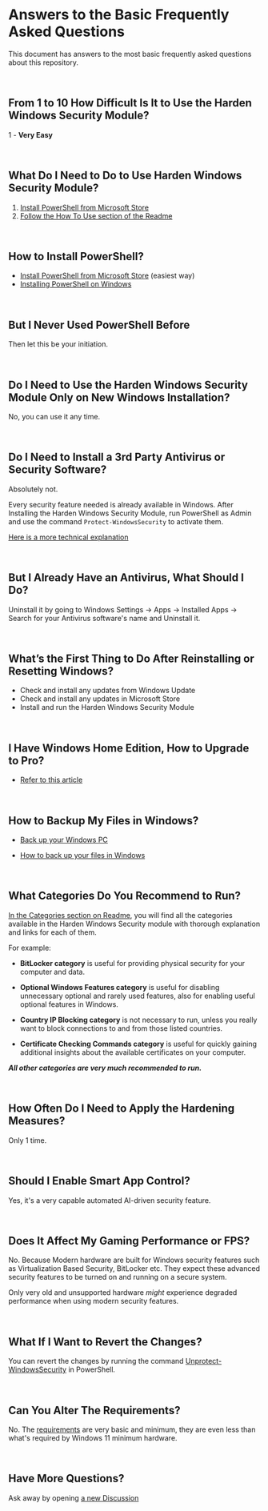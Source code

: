 # Answers to the Basic Frequently Asked Questions

This document has answers to the most basic frequently asked questions about this repository.

<br>

## From 1 to 10 How Difficult Is It to Use the Harden Windows Security Module?

1 - **Very Easy**

<br>

## What Do I Need to Do to Use Harden Windows Security Module?

1. [Install PowerShell from Microsoft Store](https://www.microsoft.com/store/productid/9MZ1SNWT0N5D)
2. [Follow the How To Use section of the Readme](https://github.com/HotCakeX/Harden-Windows-Security?tab=readme-ov-file#-install-the-harden-windows-security-module-from-powershell-gallery)

<br>

## How to Install PowerShell?

* [Install PowerShell from Microsoft Store](https://www.microsoft.com/store/productid/9MZ1SNWT0N5D) (easiest way)
* [Installing PowerShell on Windows](https://learn.microsoft.com/en-us/powershell/scripting/install/installing-powershell-on-windows)

<br>

## But I Never Used PowerShell Before

Then let this be your initiation.

<br>

## Do I Need to Use the Harden Windows Security Module Only on New Windows Installation?

No, you can use it any time.

<br>

## Do I Need to Install a 3rd Party Antivirus or Security Software?

Absolutely not.

Every security feature needed is already available in Windows. After Installing the Harden Windows Security Module, run PowerShell as Admin and use the command `Protect-WindowsSecurity` to activate them.

[Here is a more technical explanation](https://github.com/HotCakeX/Harden-Windows-Security/issues/103#issuecomment-1707940307)

<br>

## But I Already Have an Antivirus, What Should I Do?

Uninstall it by going to Windows Settings -> Apps -> Installed Apps -> Search for your Antivirus software's name and Uninstall it.

<br>

## What’s the First Thing to Do After Reinstalling or Resetting Windows?

* Check and install any updates from Windows Update
* Check and install any updates in Microsoft Store
* Install and run the Harden Windows Security Module

<br>

## I Have Windows Home Edition, How to Upgrade to Pro?

* [Refer to this article](https://support.microsoft.com/en-us/windows/upgrade-windows-home-to-windows-pro-ef34d520-e73f-3198-c525-d1a218cc2818)

<br>

## How to Backup My Files in Windows?

* [Back up your Windows PC](https://support.microsoft.com/en-us/windows/back-up-your-windows-pc-87a81f8a-78fa-456e-b521-ac0560e32338)

* [How to back up your files in Windows](https://www.microsoft.com/en-us/windows/learning-center/back-up-files)

<br>

## What Categories Do You Recommend to Run?

[In the Categories section on Readme](https://github.com/HotCakeX/Harden-Windows-Security?tab=readme-ov-file#hardening-categories), you will find all the categories available in the Harden Windows Security module with thorough explanation and links for each of them.

For example:

* **BitLocker category** is useful for providing physical security for your computer and data.

* **Optional Windows Features category** is useful for disabling unnecessary optional and rarely used features, also for enabling useful optional features in Windows.

* **Country IP Blocking category** is not necessary to run, unless you really want to block connections to and from those listed countries.

* **Certificate Checking Commands category** is useful for quickly gaining additional insights about the available certificates on your computer.

***All other categories are very much recommended to run.***

<br>

## How Often Do I Need to Apply the Hardening Measures?

Only 1 time.

<br>

## Should I Enable Smart App Control?

Yes, it's a very capable automated AI-driven security feature.

<br>

## Does It Affect My Gaming Performance or FPS?

No. Because Modern hardware are built for Windows security features such as Virtualization Based Security, BitLocker etc. They expect these advanced security features to be turned on and running on a secure system.

Only very old and unsupported hardware *might* experience degraded performance when using modern security features.

<br>

## What If I Want to Revert the Changes?

You can revert the changes by running the command [Unprotect-WindowsSecurity](https://github.com/HotCakeX/Harden-Windows-Security/wiki/Harden%E2%80%90Windows%E2%80%90Security%E2%80%90Module#unprotect-windowssecurity-cmdlet) in PowerShell.

<br>

## Can You Alter The Requirements?

No. The [requirements](https://github.com/HotCakeX/Harden-Windows-Security#requirements-) are very basic and minimum, they are even less than what's required by Windows 11 minimum hardware.

<br>

## Have More Questions?

Ask away by opening [a new Discussion](https://github.com/HotCakeX/Harden-Windows-Security/discussions)

<br>
